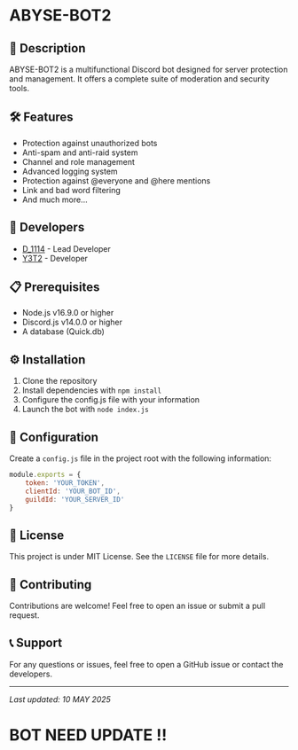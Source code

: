 # ABYSE-BOT2

## 📝 Description
ABYSE-BOT2 is a multifunctional Discord bot designed for server protection and management. It offers a complete suite of moderation and security tools.

## 🛠️ Features
- Protection against unauthorized bots
- Anti-spam and anti-raid system
- Channel and role management
- Advanced logging system
- Protection against @everyone and @here mentions
- Link and bad word filtering
- And much more...

## 👥 Developers
- [D_1114](https://github.com/d_1114) - Lead Developer
- [Y3T2](https://github.com/y3t2) - Developer

## 📋 Prerequisites
- Node.js v16.9.0 or higher
- Discord.js v14.0.0 or higher
- A database (Quick.db)

## ⚙️ Installation
1. Clone the repository
2. Install dependencies with `npm install`
3. Configure the config.js file with your information
4. Launch the bot with `node index.js`

## 🔧 Configuration
Create a `config.js` file in the project root with the following information:
```js
module.exports = {
    token: 'YOUR_TOKEN',
    clientId: 'YOUR_BOT_ID',
    guildId: 'YOUR_SERVER_ID'
}
```

## 📜 License
This project is under MIT License. See the `LICENSE` file for more details.

## 🤝 Contributing
Contributions are welcome! Feel free to open an issue or submit a pull request.

## 📞 Support
For any questions or issues, feel free to open a GitHub issue or contact the developers.

---
*Last updated: 10 MAY 2025* 
# BOT NEED UPDATE !!
